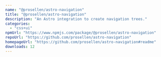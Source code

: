 ```yaml
---
name: "@prosellen/astro-navigation"
title: "@prosellen/astro-navigation"
description: "An Astro integration to create navigation trees."
categories:
  - "css+ui"
npmUrl: "https://www.npmjs.com/package/@prosellen/astro-navigation"
repoUrl: "https://github.com/prosellen/astro-navigation"
homepageUrl: "https://github.com/prosellen/astro-navigation#readme"
downloads: 12
---
```

